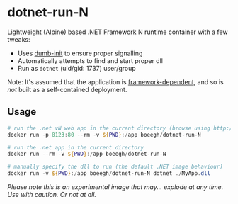 # dotnet-run-N
Lightweight (Alpine) based .NET Framework N runtime container with a few tweaks:

* Uses [dumb-init](https://github.com/Yelp/dumb-init) to ensure proper signalling
* Automatically attempts to find and start proper dll
* Run as `dotnet` (uid/gid: 1737) user/group

Note: It's assumed that the application is [framework-dependent](https://learn.microsoft.com/en-us/dotnet/core/deploying/), and so is _not_ built as a self-contained deployment.

## Usage
```powershell
# run the .net vN web app in the current directory (browse using http://localhost:8123)
docker run -p 8123:80 --rm -v ${PWD}:/app boeegh/dotnet-run-N

# run the .net app in the current directory
docker run --rm -v ${PWD}:/app boeegh/dotnet-run-N

# manually specify the dll to run (the default .NET image behaviour)
docker run -v ${PWD}:/app boeegh/dotnet-run-N dotnet ./MyApp.dll
```

_Please note this is an experimental image that may... explode at any time. Use with caution. Or not at all._
